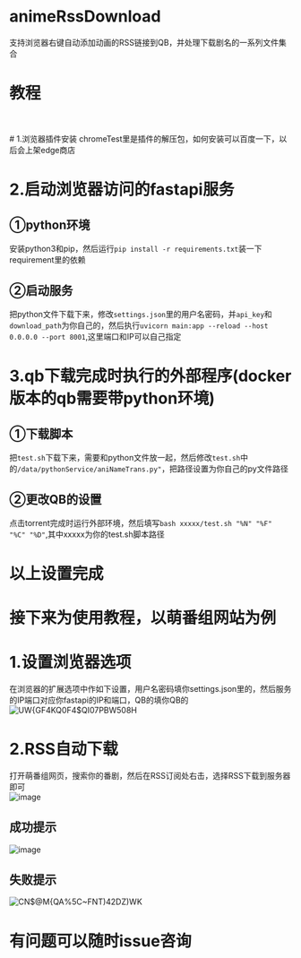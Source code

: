 # animeRssDownload
支持浏览器右键自动添加动画的RSS链接到QB，并处理下载剧名的一系列文件集合

# 教程
<br/>
<br/>
# 1.浏览器插件安装
chromeTest里是插件的解压包，如何安装可以百度一下，以后会上架edge商店

# 2.启动浏览器访问的fastapi服务
## ①python环境
安装python3和pip，然后运行`pip install -r requirements.txt`装一下requirement里的依赖
## ②启动服务
把python文件下载下来，修改`settings.json`里的用户名密码，并`api_key`和`download_path`为你自己的，然后执行`uvicorn main:app --reload --host 0.0.0.0 --port 8001`,这里端口和IP可以自己指定

# 3.qb下载完成时执行的外部程序(docker版本的qb需要带python环境)
## ①下载脚本
把`test.sh`下载下来，需要和python文件放一起，然后修改`test.sh`中的`/data/pythonService/aniNameTrans.py"`，把路径设置为你自己的py文件路径
## ②更改QB的设置
点击torrent完成时运行外部环境，然后填写`bash xxxxx/test.sh "%N" "%F"  "%C" "%D"`,其中xxxxx为你的test.sh脚本路径

# 以上设置完成

# 接下来为使用教程，以萌番组网站为例
# 1.设置浏览器选项
在浏览器的扩展选项中作如下设置，用户名密码填你settings.json里的，然后服务的IP端口对应你fastapi的IP和端口，QB的填你QB的<br/>
![UW{GF4KQ0F4$QI07PBW508H](https://user-images.githubusercontent.com/24666325/150326519-469a2ee9-1da3-4025-9f9b-ffd67ee65d0b.png)
# 2.RSS自动下载
打开萌番组网页，搜索你的番剧，然后在RSS订阅处右击，选择RSS下载到服务器即可<br/>
![image](https://user-images.githubusercontent.com/24666325/150326991-8ff9c101-ac01-4148-86b7-ff389d3feb5f.png)

## 成功提示
![image](https://user-images.githubusercontent.com/24666325/150327256-2affcf4e-7205-4410-8ebb-21c98343770d.png)

## 失败提示
![CN$@M{QA%5C~FNT)42DZ)WK](https://user-images.githubusercontent.com/24666325/150327330-2a21d904-b97c-4808-8c8f-c8eb6b22e123.png)


# 有问题可以随时issue咨询

